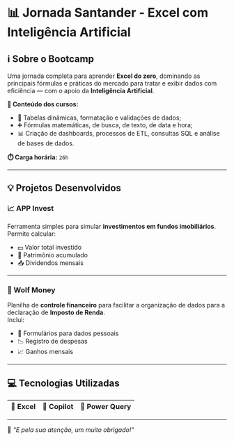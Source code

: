 # 📊 Jornada Santander - Excel com Inteligência Artificial

## ℹ️ Sobre o Bootcamp

Uma jornada completa para aprender **Excel do zero**, dominando as principais fórmulas e práticas do mercado para tratar e exibir dados com eficiência — com o apoio da **Inteligência Artificial**.

**🧠 Conteúdo dos cursos:**
- 🔄 Tabelas dinâmicas, formatação e validações de dados;
- ➕ Fórmulas matemáticas, de busca, de texto, de data e hora;
- 📊 Criação de dashboards, processos de ETL, consultas SQL e análise de bases de dados.

**⏱️ Carga horária:** `26h`

---

## 💡 Projetos Desenvolvidos

### 📈 APP Invest

Ferramenta simples para simular **investimentos em fundos imobiliários**.  
Permite calcular:
- 💵 Valor total investido
- 🏦 Patrimônio acumulado
- 📥 Dividendos mensais

---

### 🐺 Wolf Money

Planilha de **controle financeiro** para facilitar a organização de dados para a declaração de **Imposto de Renda**.  
Inclui:
- 🧾 Formulários para dados pessoais
- 📉 Registro de despesas
- 📈 Ganhos mensais

---

## 💻 Tecnologias Utilizadas

| 🧩 Excel | 🤖 Copilot | 🔌 Power Query |
|:--------:|:----------:|:--------------:|

---

🚀 _"E pela sua atenção, um muito obrigado!"_
